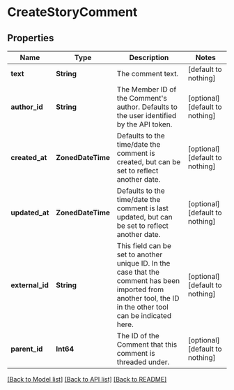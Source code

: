 # CreateStoryComment


## Properties
Name | Type | Description | Notes
------------ | ------------- | ------------- | -------------
**text** | **String** | The comment text. | [default to nothing]
**author_id** | **String** | The Member ID of the Comment&#39;s author. Defaults to the user identified by the API token. | [optional] [default to nothing]
**created_at** | **ZonedDateTime** | Defaults to the time/date the comment is created, but can be set to reflect another date. | [optional] [default to nothing]
**updated_at** | **ZonedDateTime** | Defaults to the time/date the comment is last updated, but can be set to reflect another date. | [optional] [default to nothing]
**external_id** | **String** | This field can be set to another unique ID. In the case that the comment has been imported from another tool, the ID in the other tool can be indicated here. | [optional] [default to nothing]
**parent_id** | **Int64** | The ID of the Comment that this comment is threaded under. | [optional] [default to nothing]


[[Back to Model list]](../README.md#models) [[Back to API list]](../README.md#api-endpoints) [[Back to README]](../README.md)


